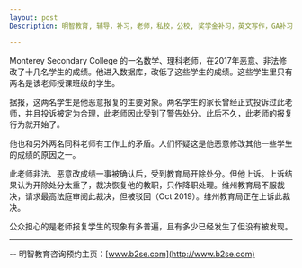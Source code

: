 ```yaml
---
layout: post
Description: 明智教育, 辅导，补习，老师，私校，公校, 奖学金补习，英文写作，GA补习辅导，大学选择，工作规划，从业规划，天才儿童是浮云，澳洲学生挫折教育，儿童空间推理，空间理解能力， 自我观对学习成绩的影响，ATAR 成绩，学校排名局限性，介绍 比较, 澳洲 墨尔本，Scholarship Tutoring, General Ability, Numerical Reasoning, Verbal Reasoning Tutoring, Writing, Universities Selection, Career Education, Career Advisors, Guidance, Melbourne Private Schools, Selective Schools, Writing tutoring, Interviews tutoring, Resume Writing, Spatial skills, Failures help gifted children，Critical and creative thinking involves reasoning, using and analysing evidence, and applying knowledge to find creative solutions to complex problems；Verbal Reasoning, Decision Making, Quantitative Reasoning, Abstract Reasoning, Situational Judgement, self-concept and school results, school marks, gender differences in STEM subjects, cognitive load theory

---
```



Monterey Secondary College 的一名数学、理科老师，在2017年恶意、非法修改了十几名学生的成绩。他进入数据库，改低了这些学生的成绩。这些学生里只有两名是该老师授课班级的学生。

据报，这两名学生是他恶意报复的主要对象。两名学生的家长曾经正式投诉过此老师，并且投诉被定为合理，此老师因此受到了警告处分。此后不久，此老师的报复行为就开始了。

他也和另外两名同科老师有工作上的矛盾。人们怀疑这是他恶意修改其他一些学生的成绩的原因之一。

此老师非法、恶意改成绩一事被确认后，受到教育局开除处分。但他上诉。上诉结果认为开除处分太重了，裁决恢复他的教职，只作降职处理。维州教育局不服裁决，请求最高法庭审阅此裁决，但被驳回（Oct 2019）。维州教育局正在上诉此裁决。

公众担心的是老师报复学生的现象有多普遍，且有多少已经发生了但没有被发现。


--------
-- 明智教育咨询预约主页：[www.b2se.com](http://www.b2se.com)

